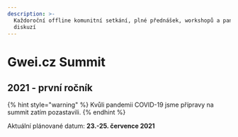 ```yaml
---
description: >-
  Každoroční offline komunitní setkání, plné přednášek, workshopů a panelových
  diskuzí
---
```


# Gwei.cz Summit

## 2021 - první ročník

{% hint style="warning" %}
Kvůli pandemii COVID-19 jsme přípravy na summit zatím pozastavili.
{% endhint %}

Aktuální plánované datum: **23.-25. července 2021**

